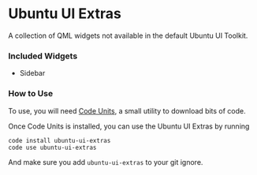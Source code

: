 Ubuntu UI Extras
================

A collection of QML widgets not available in the default Ubuntu UI Toolkit.

### Included Widgets ###

 * Sidebar

### How to Use ###

To use, you will need [Code Units](https://github.com/iBeliever/code-units), a small utility to download bits of code.

Once Code Units is installed, you can use the Ubuntu UI Extras by running

    code install ubuntu-ui-extras
    code use ubuntu-ui-extras

And make sure you add `ubuntu-ui-extras` to your git ignore.
